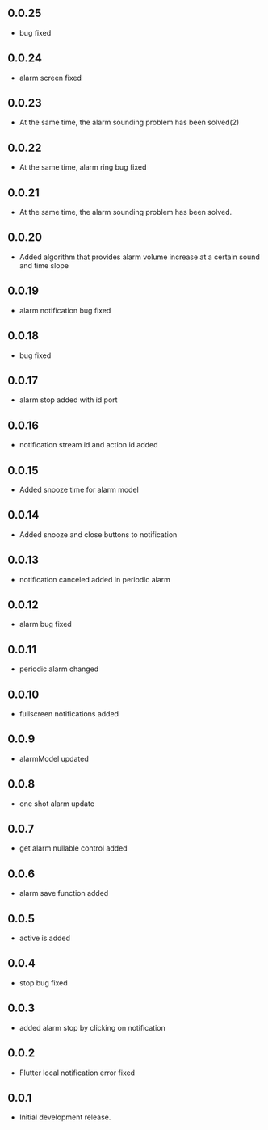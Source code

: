 ## 0.0.25

* bug fixed

## 0.0.24

* alarm screen fixed

## 0.0.23

* At the same time, the alarm sounding problem has been solved(2)

## 0.0.22

* At the same time, alarm ring bug fixed

## 0.0.21

* At the same time, the alarm sounding problem has been solved.

## 0.0.20

* Added algorithm that provides alarm volume increase at a certain sound and time slope

## 0.0.19

* alarm notification bug fixed

## 0.0.18

* bug fixed

## 0.0.17

* alarm stop added with id port

## 0.0.16

* notification stream id and action id added

## 0.0.15

* Added snooze time for alarm model

## 0.0.14

* Added snooze and close buttons to notification

## 0.0.13

* notification canceled added in periodic alarm

## 0.0.12

* alarm bug fixed

## 0.0.11

* periodic alarm changed

## 0.0.10

* fullscreen notifications added
## 0.0.9

* alarmModel updated

## 0.0.8

* one shot alarm update

## 0.0.7

* get alarm nullable control added 

## 0.0.6

* alarm save function added

## 0.0.5

* active is added

## 0.0.4

* stop bug fixed

## 0.0.3

* added alarm stop by clicking on notification

## 0.0.2

* Flutter local notification error fixed


## 0.0.1

* Initial development release.
